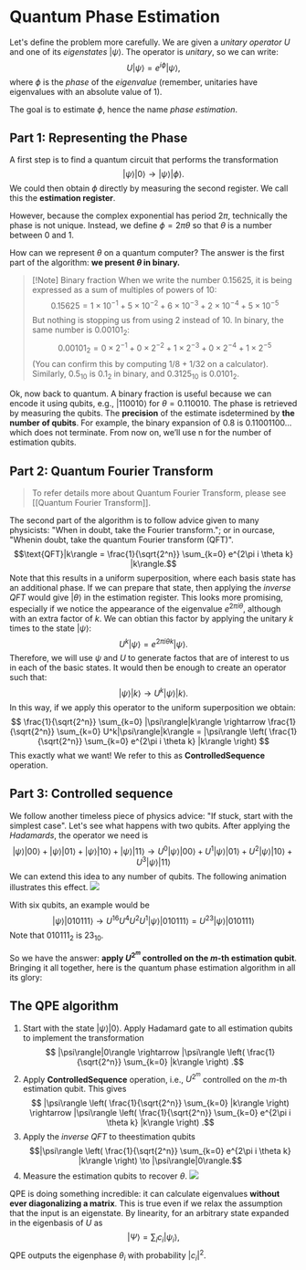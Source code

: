 # Quantum Phase Estimation
Let's define the problem more carefully. We are given a *unitary operator* $U$ and one of its *eigenstates* $|\psi\rangle$. The operator is *unitary*, so we can write:
$$U|\psi\rangle=e^{i\phi}|\psi\rangle,$$
where $\phi$ is the *phase* of the *eigenvalue* (remember, unitaries have eigenvalues with an absolute value of 1).

The goal is to estimate $\phi$, hence the name *phase estimation*.

## Part 1: Representing the Phase

A first step is to find a quantum circuit that performs the transformation $$|\psi\rangle|0\rangle \to |\psi\rangle|\phi\rangle.$$
We could then obtain $\phi$ directly by measuring the second register. We call this the **estimation register**.

However, because the complex exponential has period $2\pi$, technically the phase is not unique. Instead, we define $\phi=2\pi\theta$ so that $\theta$ is a number between $0$ and $1$.

How can we represent $\theta$ on a quantum computer? The answer is the first part of the algorithm: **we present $\theta$ in binary.**

>[!Note] Binary fraction
> When we write the number 0.15625, it is being expressed as a sum of multiples of powers of 10:
$$ 0.15625 = 1 \times 10^{-1} + 5 \times 10^{-2} + 6 \times 10^{-3} + 2 \times 10^{-4} + 5 \times 10^{-5} $$
But nothing is stopping us from using 2 instead of 10. In binary, the same number is $0.00101_2$:
$$ 0.00101_2 = 0 \times 2^{-1} + 0 \times 2^{-2} + 1 \times 2^{-3} + 0 \times 2^{-4} + 1 \times 2^{-5} $$
(You can confirm this by computing $1/8 + 1/32$ on a calculator). Similarly, $0.5_{10}$ is $0.1_2$ in binary, and $0.3125_{10}$ is $0.0101_2$.

Ok, now back to quantum. A binary fraction is useful because we can encode it using qubits, e.g., $|110010\rangle$ for $\theta=0.110010$. The phase is retrieved by measuring the qubits. The **precision** of the estimate isdetermined by **the number of qubits**. For example, the binary expansion of $0.8$ is $0.11001100...$ which does not terminate. From now on, we’ll use n for the number of estimation qubits.

## Part 2: Quantum Fourier Transform

> To refer details more about Quantum Fourier Transform, please see [[Quantum Fourier Transform]].

The second part of the algorithm is to follow advice given to many physicists: "When in doubt, take the Fourier transform."; or in ourcase, "Whenin doubt, take the quantum Fourier transform (QFT)".
$$\text{QFT}|k\rangle = \frac{1}{\sqrt{2^n}} \sum_{k=0} e^{2\pi i \theta k} |k\rangle.$$
Note that this results in a uniform superposition, where each basis state has an additional phase. If we can prepare that state, then applying the *inverse QFT* would give $|\theta\rangle$ in the estimation register. This looks more promising, especially if we notice the appearance of the eigenvalue $e^{2\pi i \theta}$, although with an extra factor of $k$. We can obtian this factor by applying the unitary $k$ times to the state $|\psi\rangle$:
$$U^k|\psi\rangle = e^{2\pi i \theta k}|\psi\rangle.$$
Therefore, we will use $\psi$ and $U$ to generate factos that are of interest to us in each of the basic states. It would then be enough to create an operator such that:
$$ |\psi\rangle|k\rangle \rightarrow U^k|\psi\rangle|k\rangle.$$
In this way, if we apply this operator to the uniform superposition we obtain:
$$ \frac{1}{\sqrt{2^n}} \sum_{k=0} |\psi\rangle|k\rangle \rightarrow \frac{1}{\sqrt{2^n}} \sum_{k=0} U^k|\psi\rangle|k\rangle = |\psi\rangle \left( \frac{1}{\sqrt{2^n}} \sum_{k=0} e^{2\pi i \theta k} |k\rangle \right) $$
This exactly what we want! We refer to this as **ControlledSequence** operation.

## Part 3: Controlled sequence

We follow another timeless piece of physics advice: "If stuck, start with the simplest case". Let's see what happens with two qubits. After applying the *Hadamards*, the operator we need is
$$ |\psi\rangle|00\rangle + |\psi\rangle|01\rangle + |\psi\rangle|10\rangle + |\psi\rangle|11\rangle \rightarrow U^0|\psi\rangle|00\rangle + U^1|\psi\rangle|01\rangle + U^2|\psi\rangle|10\rangle + U^3|\psi\rangle|11\rangle $$
We can extend this idea to any number of qubits. The following animation illustrates this effect.
![](https://pennylane.ai/_images/controlledSequence.gif)

With six qubits, an example would be
$$ |\psi\rangle|010111\rangle \rightarrow U^{16}U^4U^2U^1|\psi\rangle|010111\rangle = U^{23}|\psi\rangle|010111\rangle $$
Note that $010111_2$ is $23_{10}$.

So we have the answer: **apply $U^{2^m}$ controlled on the $m$-th estimation qubit**.
Bringing it all together, here is the quantum phase estimation algorithm in all its glory:

## The QPE algorithm

1. Start with the state $|\psi\rangle|0\rangle$. Apply Hadamard gate to all estimation qubits to implement the transformation $$ |\psi\rangle|0\rangle \rightarrow |\psi\rangle \left( \frac{1}{\sqrt{2^n}} \sum_{k=0} |k\rangle \right) .$$
2. Apply **ControlledSequence** operation, i.e., $U^{2^m}$ controlled on the $m$-th estimation qubit. This gives $$ |\psi\rangle \left( \frac{1}{\sqrt{2^n}} \sum_{k=0} |k\rangle \right) \rightarrow |\psi\rangle \left( \frac{1}{\sqrt{2^n}} \sum_{k=0} e^{2\pi i \theta k} |k\rangle \right) .$$
3. Apply the *inverse QFT* to theestimation qubits $$|\psi\rangle \left( \frac{1}{\sqrt{2^n}} \sum_{k=0} e^{2\pi i \theta k} |k\rangle \right) \to |\psi\rangle|0\rangle.$$
4. Measure the estimation qubits to recover $\theta$.
![](https://pennylane.ai/_images/qpe.png)


QPE is doing something incredible: it can calculate eigenvalues **without ever diagonalizing a matrix**. This is true even if we relax the assumption that the input is an eigenstate. By linearity, for an arbitrary state expanded in the eigenbasis of $U$ as
$$ |\Psi\rangle = \sum_i c_i |\psi_i\rangle ,$$
QPE outputs the eigenphase $\theta_i$ with probability $|c_i|^2$.
